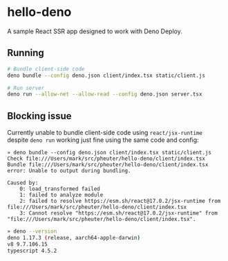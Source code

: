 # hello-deno

A sample React SSR app designed to work with Deno Deploy.

## Running

```sh
# Bundle client-side code
deno bundle --config deno.json client/index.tsx static/client.js

# Run server
deno run --allow-net --allow-read --config deno.json server.tsx
```

## Blocking issue

Currently unable to bundle client-side code using `react/jsx-runtime` despite `deno run` working just fine using the same code and config:

```
» deno bundle --config deno.json client/index.tsx static/client.js
Check file:///Users/mark/src/pheuter/hello-deno/client/index.tsx
Bundle file:///Users/mark/src/pheuter/hello-deno/client/index.tsx
error: Unable to output during bundling.

Caused by:
    0: load_transformed failed
    1: failed to analyze module
    2: failed to resolve https://esm.sh/react@17.0.2/jsx-runtime from file:///Users/mark/src/pheuter/hello-deno/client/index.tsx
    3: Cannot resolve "https://esm.sh/react@17.0.2/jsx-runtime" from "file:///Users/mark/src/pheuter/hello-deno/client/index.tsx".
```

```sh
» deno --version
deno 1.17.3 (release, aarch64-apple-darwin)
v8 9.7.106.15
typescript 4.5.2
```
